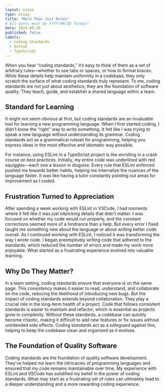 ```yaml
---
layout: essay
type: essay
title: "More Than Just Rules"
# All dates must be YYYY-MM-DD format!
date: 2024-09-26
published: false
labels:
  - Coding Standards
  - Github
  - TypeScript
---
```



When you hear “coding standards,” it’s easy to think of them as a set of arbitrary rules—whether to use tabs or spaces, or how to format braces. While these details help maintain uniformity in a codebase, they only scratch the surface of what coding standards truly represent. To me, coding standards are not just about aesthetics; they are the foundation of software quality. They teach, guide, and establish a shared language within a team.

## Standard for Learning

It might not seem obvious at first, but coding standards are an invaluable tool for learning a new programming language. When I first started coding, I didn’t know the “right” way to write something. It felt like I was trying to speak a new language without understanding its grammar. Coding standards act as a grammatical ruleset for programming, helping you express ideas in the most effective and idiomatic way possible.

For instance, using ESLint in a TypeScript project is like enrolling in a crash course on best practices. Initially, my entire code was underlined with red squiggles—each one a lesson in disguise. Every rule that ESLint enforced pushed me towards better habits, helping me internalize the nuances of the language faster. It was like having a tutor constantly pointing out areas for improvement as I coded.

## Frustration Turned to Appreciation

After spending a week working with ESLint in VSCode, I had moments where it felt like it was just nitpicking details that didn’t matter. I was focused on whether my code would run properly, and the constant corrections seemed more of a hindrance than a help. But every error I fixed taught me something new about the language or about writing better code overall. As I continued working with ESLint, I noticed it was transforming the way I wrote code. I began preemptively writing code that adhered to the standards, which reduced the number of errors and made my work more enjoyable. What started as a frustrating experience evolved into valuable learning.

## Why Do They Matter?

In a team setting, coding standards ensure that everyone is on the same page. This consistency makes it easier to read, understand, and collaborate on the code, reducing the likelihood of introducing new bugs. But the impact of coding standards extends beyond collaboration. They play a crucial role in the long-term health of a project. Code that follows consistent standards is easier to maintain and refactor, which is essential as projects grow in complexity. Without these standards, a codebase can quickly become chaotic, making it difficult to add new features or fix issues without unintended side effects. Coding standards act as a safeguard against this, helping to keep the codebase clean and organized as it evolves.

## The Foundation of Quality Software

Coding standards are the foundation of quality software development. They’ve helped me learn the intricacies of programming languages and ensured that my code remains maintainable over time. My experience with ESLint and VSCode has solidified my belief in the power of coding standards. What may start as a frustrating set of rules can ultimately lead to a deeper understanding and a more rewarding coding experience.
